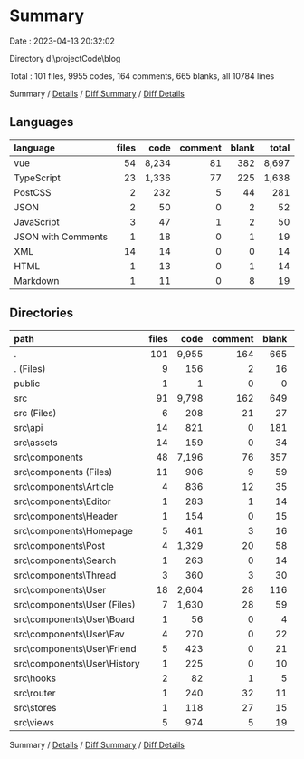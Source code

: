# Summary

Date : 2023-04-13 20:32:02

Directory d:\\projectCode\\blog

Total : 101 files,  9955 codes, 164 comments, 665 blanks, all 10784 lines

Summary / [Details](details.md) / [Diff Summary](diff.md) / [Diff Details](diff-details.md)

## Languages
| language | files | code | comment | blank | total |
| :--- | ---: | ---: | ---: | ---: | ---: |
| vue | 54 | 8,234 | 81 | 382 | 8,697 |
| TypeScript | 23 | 1,336 | 77 | 225 | 1,638 |
| PostCSS | 2 | 232 | 5 | 44 | 281 |
| JSON | 2 | 50 | 0 | 2 | 52 |
| JavaScript | 3 | 47 | 1 | 2 | 50 |
| JSON with Comments | 1 | 18 | 0 | 1 | 19 |
| XML | 14 | 14 | 0 | 0 | 14 |
| HTML | 1 | 13 | 0 | 1 | 14 |
| Markdown | 1 | 11 | 0 | 8 | 19 |

## Directories
| path | files | code | comment | blank | total |
| :--- | ---: | ---: | ---: | ---: | ---: |
| . | 101 | 9,955 | 164 | 665 | 10,784 |
| . (Files) | 9 | 156 | 2 | 16 | 174 |
| public | 1 | 1 | 0 | 0 | 1 |
| src | 91 | 9,798 | 162 | 649 | 10,609 |
| src (Files) | 6 | 208 | 21 | 27 | 256 |
| src\\api | 14 | 821 | 0 | 181 | 1,002 |
| src\\assets | 14 | 159 | 0 | 34 | 193 |
| src\\components | 48 | 7,196 | 76 | 357 | 7,629 |
| src\\components (Files) | 11 | 906 | 9 | 59 | 974 |
| src\\components\\Article | 4 | 836 | 12 | 35 | 883 |
| src\\components\\Editor | 1 | 283 | 1 | 14 | 298 |
| src\\components\\Header | 1 | 154 | 0 | 15 | 169 |
| src\\components\\Homepage | 5 | 461 | 3 | 16 | 480 |
| src\\components\\Post | 4 | 1,329 | 20 | 58 | 1,407 |
| src\\components\\Search | 1 | 263 | 0 | 14 | 277 |
| src\\components\\Thread | 3 | 360 | 3 | 30 | 393 |
| src\\components\\User | 18 | 2,604 | 28 | 116 | 2,748 |
| src\\components\\User (Files) | 7 | 1,630 | 28 | 59 | 1,717 |
| src\\components\\User\\Board | 1 | 56 | 0 | 4 | 60 |
| src\\components\\User\\Fav | 4 | 270 | 0 | 22 | 292 |
| src\\components\\User\\Friend | 5 | 423 | 0 | 21 | 444 |
| src\\components\\User\\History | 1 | 225 | 0 | 10 | 235 |
| src\\hooks | 2 | 82 | 1 | 5 | 88 |
| src\\router | 1 | 240 | 32 | 11 | 283 |
| src\\stores | 1 | 118 | 27 | 15 | 160 |
| src\\views | 5 | 974 | 5 | 19 | 998 |

Summary / [Details](details.md) / [Diff Summary](diff.md) / [Diff Details](diff-details.md)